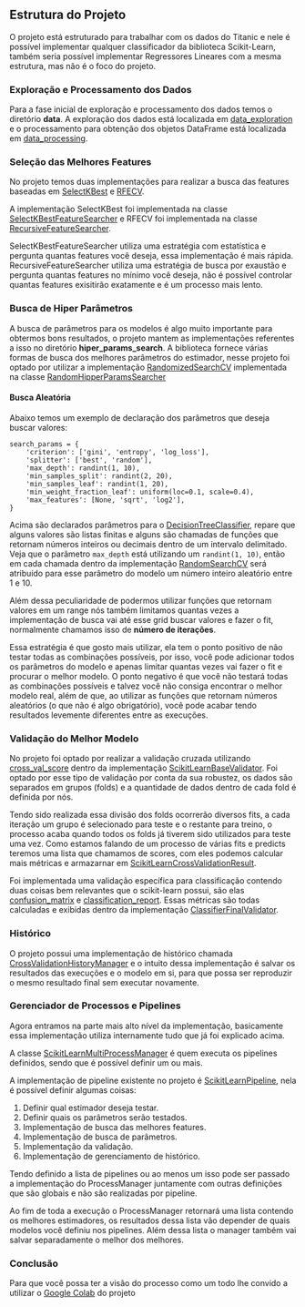 ## Estrutura do Projeto

O projeto está estruturado para trabalhar com os dados do Titanic e nele é possível implementar qualquer classificador da biblioteca Scikit-Learn, também seria possível implementar Regressores Lineares com a mesma estrutura, mas não é o foco do projeto.

### Exploração e Processamento dos Dados

Para a fase inicial de exploração e processamento dos dados temos o diretório **data**. A exploração dos dados está localizada em [data_exploration](https://github.com/nikolasluiz123/TitanicClassifier/blob/master/data/data_exploration.py) e o processamento para obtenção 
dos objetos DataFrame está localizada em [data_processing](https://github.com/nikolasluiz123/TitanicClassifier/blob/master/data/data_processing.py).

### Seleção das Melhores Features

No projeto temos duas implementações para realizar a busca das features baseadas em [SelectKBest](https://scikit-learn.org/dev/modules/generated/sklearn.feature_selection.SelectKBest.html) e
[RFECV](https://scikit-learn.org/1.5/modules/generated/sklearn.feature_selection.RFECV.html). 

A implementação SelectKBest foi implementada na classe [SelectKBestFeatureSearcher](https://github.com/nikolasluiz123/TitanicClassifier/blob/master/regression_vars_search/k_best_feature_searcher.py#L8)
e RFECV foi implementada na classe [RecursiveFeatureSearcher](https://github.com/nikolasluiz123/TitanicClassifier/blob/master/regression_vars_search/recursive_feature_searcher.py#L8).

SelectKBestFeatureSearcher utiliza uma estratégia com estatística e pergunta quantas features você deseja, essa implementação é mais rápida.
RecursiveFeatureSearcher utiliza uma estratégia de busca por exaustão e pergunta quantas features no mínimo você deseja, não é possível controlar quantas features exisitirão exatamente e é um processo mais lento.

### Busca de Hiper Parâmetros

A busca de parâmetros para os modelos é algo muito importante para obtermos bons resultados, o projeto mantem as implementações referentes a isso no diretório **hiper_params_search**. A biblioteca fornece várias formas
de busca dos melhores parâmetros do estimador, nesse projeto foi optado por utilizar a implementação [RandomizedSearchCV](https://scikit-learn.org/1.5/modules/generated/sklearn.model_selection.RandomizedSearchCV.html)
implementada na classe [RandomHipperParamsSearcher](https://github.com/nikolasluiz123/TitanicClassifier/blob/master/hiper_params_search/random_searcher.py#L5)

#### Busca Aleatória

Abaixo temos um exemplo de declaração dos parâmetros que deseja buscar valores:

```
search_params = {
    'criterion': ['gini', 'entropy', 'log_loss'],
    'splitter': ['best', 'random'],
    'max_depth': randint(1, 10),
    'min_samples_split': randint(2, 20),
    'min_samples_leaf': randint(1, 20),
    'min_weight_fraction_leaf': uniform(loc=0.1, scale=0.4),
    'max_features': [None, 'sqrt', 'log2'],
}
```
Acima são declarados parâmetros para o [DecisionTreeClassifier](https://scikit-learn.org/dev/modules/generated/sklearn.tree.DecisionTreeClassifier.html), repare que alguns valores são listas finitas e alguns 
são chamadas de funções que retornam números inteiros ou decimais dentro de um intervalo delimitado. Veja que o parâmetro ``max_depth`` está utilizando um ``randint(1, 10)``, então em cada chamada dentro da implementação [RandomSearchCV](https://scikit-learn.org/1.5/modules/generated/sklearn.model_selection.RandomizedSearchCV.html)
será atribuído para esse parâmetro do modelo um número inteiro aleatório entre 1 e 10.

Além dessa peculiaridade de podermos utilizar funções que retornam valores em um range nós também limitamos quantas vezes a implementação de busca vai até esse grid buscar valores e fazer o fit, normalmente chamamos isso de **número de iterações**.

Essa estratégia é que gosto mais utilizar, ela tem o ponto positivo de não testar todas as combinações possíveis, por isso, você pode adicionar todos os parâmetros do modelo e apenas limitar quantas vezes vai fazer o fit e procurar o melhor modelo. O ponto negativo é que
você não testará todas as combinações possíveis e talvez você não consiga encontrar o melhor modelo real, além de que, ao utilizar as funções que retornam números aleatórios (o que não é algo obrigatório), você pode acabar tendo resultados levemente diferentes entre as execuções.

### Validação do Melhor Modelo

No projeto foi optado por realizar a validação cruzada utilizando [cross_val_score](https://scikit-learn.org/stable/modules/generated/sklearn.model_selection.cross_val_score.html)
dentro da implementação [ScikitLearnBaseValidator](https://github.com/nikolasluiz123/TitanicClassifier/blob/master/model_validator/validator.py#L15). Foi optado por esse tipo de validação
por conta da sua robustez, os dados são separados em grupos (folds) e a quantidade de dados dentro de cada fold é definida por nós.

Tendo sido realizada essa divisão dos folds ocorrerão diversos fits, a cada iteração um grupo é selecionado para teste e
o restante para treino, o processo acaba quando todos os folds já tiverem sido utilizados para teste uma vez. Como estamos falando 
de um processo de várias fits e predicts teremos uma lista que chamamos de scores, com eles podemos calcular mais métricas 
e armazarnar em [ScikitLearnCrossValidationResult](https://github.com/nikolasluiz123/TitanicClassifier/blob/master/model_validator/result.py#L18).

Foi implementada uma validação específica para classificação contendo duas coisas bem relevantes que o scikit-learn possui,
são elas [confusion_matrix](https://scikit-learn.org/1.5/modules/generated/sklearn.metrics.confusion_matrix.html) e
[classification_report](https://scikit-learn.org/1.5/modules/generated/sklearn.metrics.classification_report.html). Essas métricas são todas
calculadas e exibidas dentro da implementação [ClassifierFinalValidator](https://github.com/nikolasluiz123/TitanicClassifier/blob/master/model_validator/validator.py#L43).

### Histórico

O projeto possui uma implementação de histórico chamada [CrossValidationHistoryManager](https://github.com/nikolasluiz123/TitanicClassifier/blob/master/manager/history_manager.py#L169)
e o intuito dessa implementação é salvar os resultados das execuções e o modelo em si, para que possa ser reproduzir o mesmo resultado final
sem executar novamente.

### Gerenciador de Processos e Pipelines

Agora entramos na parte mais alto nível da implementação, basicamente essa implementação utiliza internamente tudo que
já foi explicado acima.

A classe [ScikitLearnMultiProcessManager](https://github.com/nikolasluiz123/TitanicClassifier/blob/master/manager/multi_process_manager.py#L281) é quem executa os
pipelines definidos, sendo que é possível definir um ou mais.

A implementação de pipeline existente no projeto é [ScikitLearnPipeline](https://github.com/nikolasluiz123/TitanicClassifier/blob/master/manager/multi_process_manager_pipelines.py#L48), nela é possível definir algumas coisas:

1. Definir qual estimador deseja testar.
2. Definir quais os parâmetros serão testados.
3. Implementação de busca das melhores features.
4. Implementação de busca de parâmetros.
5. Implementação da validação.
6. Implementação de gerenciamento de histórico.

Tendo definido a lista de pipelines ou ao menos um isso pode ser passado a implementação do ProcessManager juntamente
com outras definições que são globais e não são realizadas por pipeline. 

Ao fim de toda a execução o ProcessManager retornará uma lista contendo os melhores estimadores, os resultados dessa
lista vão depender de quais modelos você definiu nos pipelines. Além dessa lista o manager também vai salvar separadamente
o melhor dos melhores.

### Conclusão

Para que você possa ter a visão do processo como um todo lhe convido a utilizar o [Google Colab](https://colab.research.google.com/drive/1o64ErdHz1N5m_p55xPemPYLKC2aHhM9a?usp=sharing) do projeto